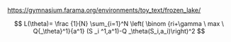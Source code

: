 https://gymnasium.farama.org/environments/toy_text/frozen_lake/  

$$ L(\theta)= \frac {1}{N} \sum_{i=1}^N \left( \binom {ri+\gamma \ max \ Q{_\theta}^1}{a^1} (S _i ^1,a^1)-Q _\theta(S_i,a_i)\right)^2  $$

